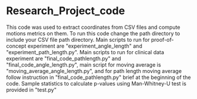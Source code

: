 # Research_Project_code
This code was used to extract coordinates from CSV files and compute motions metrics on them. To run this code change the path directory to include your CSV file path directory. Main scripts to run for proof-of-concept experiment are "experiment_angle_length" and "experiment_path_length.py". Main scripts to run for clinical data experiment are "final_code_pathlength.py" and "final_code_angle_length.py", main script for moving average is "moving_average_angle_length.py", and for path length moving average follow instruction in "final_code_pathlength.py" brief at the beginning of the code. Sample statistics to calculate p-values using Man-Whitney-U test is provided in "test.py"
